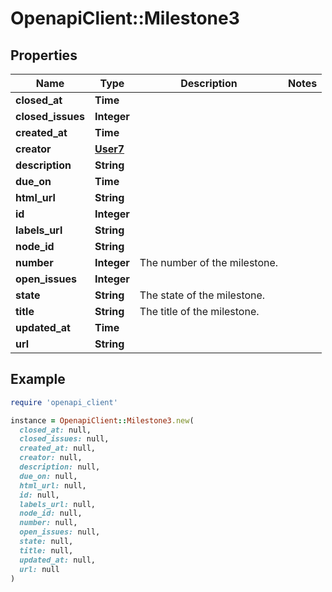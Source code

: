 # OpenapiClient::Milestone3

## Properties

| Name | Type | Description | Notes |
| ---- | ---- | ----------- | ----- |
| **closed_at** | **Time** |  |  |
| **closed_issues** | **Integer** |  |  |
| **created_at** | **Time** |  |  |
| **creator** | [**User7**](User7.md) |  |  |
| **description** | **String** |  |  |
| **due_on** | **Time** |  |  |
| **html_url** | **String** |  |  |
| **id** | **Integer** |  |  |
| **labels_url** | **String** |  |  |
| **node_id** | **String** |  |  |
| **number** | **Integer** | The number of the milestone. |  |
| **open_issues** | **Integer** |  |  |
| **state** | **String** | The state of the milestone. |  |
| **title** | **String** | The title of the milestone. |  |
| **updated_at** | **Time** |  |  |
| **url** | **String** |  |  |

## Example

```ruby
require 'openapi_client'

instance = OpenapiClient::Milestone3.new(
  closed_at: null,
  closed_issues: null,
  created_at: null,
  creator: null,
  description: null,
  due_on: null,
  html_url: null,
  id: null,
  labels_url: null,
  node_id: null,
  number: null,
  open_issues: null,
  state: null,
  title: null,
  updated_at: null,
  url: null
)
```

